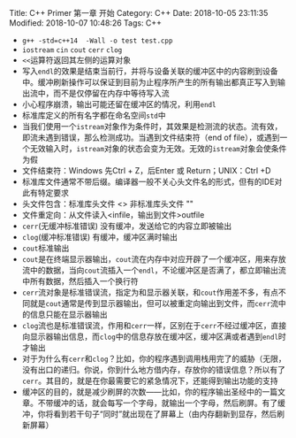 Title: C++ Primer 第一章 开始
Category: C++
Date: 2018-10-05 23:11:35
Modified: 2018-10-07 10:48:26
Tags: C++

- `g++ -std=c++14  -Wall -o test test.cpp`
- `iostream` `cin` `cout` `cerr` `clog`
- `<<`运算符返回其左侧的运算对象
- 写入`endl`的效果是结束当前行，并将与设备关联的缓冲区中的内容刷到设备中。缓冲刷新操作可以保证到目前为止程序所产生的所有输出都真正写入到输出流中，而不是仅停留在内存中等待写入流
- 小心程序崩溃，输出可能还留在缓冲区的情况，利用`endl`
- 标准库定义的所有名字都在命名空间`std`中
- 当我们使用一个`istream`对象作为条件时，其效果是检测流的状态。流有效，即流未遇到错误，那么检测成功。当遇到文件结束符（end of file），或遇到一个无效输入时，`istream`对象的状态会变为无效。无效的`istream`对象会使条件为假
- 文件结束符：Windows 先Ctrl + Z，后Enter 或 Return；UNIX：Ctrl +D
- 标准库文件通常不带后缀。编译器一般不关心头文件名的形式，但有的IDE对此有特定要求
- 头文件包含：标准库头文件 <>     非标准库头文件 ""
- 文件重定向：从文件读入\<infile，输出到文件\>outfile
- `cerr`(无缓冲标准错误) 没有缓冲，发送给它的内容立即被输出
- `clog`(缓冲标准错误)  有缓冲，缓冲区满时输出
- `cout`标准输出
- `cout`是在终端显示器输出，`cout`流在内存中对应开辟了一个缓冲区，用来存放流中的数据，当向`cout`流插入一个`endl`，不论缓冲区是否满了，都立即输出流中所有数据，然后插入一个换行符
- `cerr`流对象是标准错误流，指定为和显示器关联，和`cout`作用差不多，有点不同就是`cout`通常是传到显示器输出，但可以被重定向输出到文件，而`cerr`流中的信息只能在显示器输出
- `clog`流也是标准错误流，作用和`cerr`一样，区别在于`cerr`不经过缓冲区，直接向显示器输出信息，而`clog`中的信息存放在缓冲区，缓冲区满或者遇到`endl`时才输出
- 对于为什么有`cerr`和`clog`？比如，你的程序遇到调用栈用完了的威胁（无限，没有出口的递归。你说，你到什么地方借内存，存放你的错误信息？所以有了`cerr`。其目的，就是在你最需要它的紧急情况下，还能得到输出功能的支持
- 缓冲区的目的，就是减少刷屏的次数——比如，你的程序输出圣经中的一篇文章。不带缓冲的话，就会每写一个字母，就输出一个字母，然后刷屏。有了缓冲，你将看到若干句子“同时”就出现在了屏幕上（由内存翻新到显存，然后刷新屏幕）
